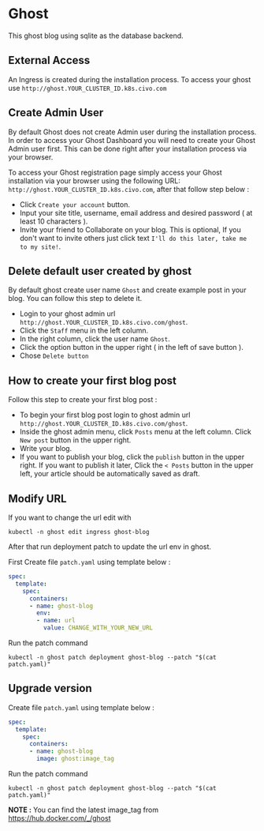 # Ghost

This ghost blog using sqlite as the database backend.

## External Access

An Ingress is created during the installation process. To access your ghost use `http://ghost.YOUR_CLUSTER_ID.k8s.civo.com`

## Create Admin User

By default Ghost does not create Admin user during the installation process. In order to access your Ghost Dashboard you will need to create your Ghost Admin user first. This can be done right after your installation process via your browser.

To access your Ghost registration page simply access your Ghost installation via your browser using the following URL: `http://ghost.YOUR_CLUSTER_ID.k8s.civo.com`, after that follow step below :

* Click `Create your account` button.  
* Input your site title, username, email address and desired password ( at least 10 characters ).  
* Invite your friend to Collaborate on your blog. This is optional, If you don't want to invite others just click text `I'll do this later, take me to my site!`.

## Delete default user created by ghost

By default ghost create user name `Ghost` and create example post in your blog. You can follow this step to delete it.

* Login to your ghost admin url `http://ghost.YOUR_CLUSTER_ID.k8s.civo.com/ghost`.  
* Click the `Staff` menu in the left column.  
* In the right column, click the user name `Ghost`.  
* Click the option button in the upper right ( in the left of save button ).  
* Chose `Delete button`

## How to create your first blog post

Follow this step to create your first blog post :

* To begin your first blog post login to ghost admin url `http://ghost.YOUR_CLUSTER_ID.k8s.civo.com/ghost`.  
* Inside the ghost admin menu, click `Posts` menu at the left column. Click `New post` button in the upper right.  
* Write your blog.  
* If you want to publish your blog, click the `publish` button in the upper right. If you want to publish it later, Click the `< Posts` button in the upper left, your article should be automatically saved as draft.

## Modify URL

If you want to change the url edit with 

```
kubectl -n ghost edit ingress ghost-blog
```

After that run deployment patch to update the url env in ghost.

First Create file `patch.yaml` using template below :

```yaml
spec:
  template:
    spec:
      containers:
      - name: ghost-blog
        env:
        - name: url
          value: CHANGE_WITH_YOUR_NEW_URL
```

Run the patch command

```
kubectl -n ghost patch deployment ghost-blog --patch "$(cat patch.yaml)"
```

## Upgrade version

Create file `patch.yaml` using template below :

```yaml
spec:
  template:
    spec:
      containers:
      - name: ghost-blog
        image: ghost:image_tag
```

Run the patch command

```
kubectl -n ghost patch deployment ghost-blog --patch "$(cat patch.yaml)"
```

**NOTE :** You can find the latest image_tag from https://hub.docker.com/_/ghost
